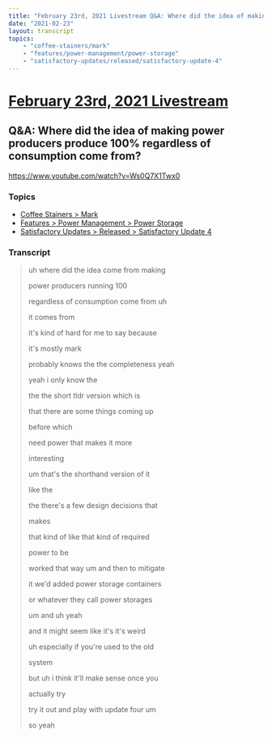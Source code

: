 ```yaml
---
title: "February 23rd, 2021 Livestream Q&A: Where did the idea of making power producers produce 100% regardless of consumption come from?"
date: "2021-02-23"
layout: transcript
topics:
    - "coffee-stainers/mark"
    - "features/power-management/power-storage"
    - "satisfactory-updates/released/satisfactory-update-4"
---
```

# [February 23rd, 2021 Livestream](../2021-02-23.md)
## Q&A: Where did the idea of making power producers produce 100% regardless of consumption come from?
https://www.youtube.com/watch?v=Ws0Q7X1Twx0

### Topics
* [Coffee Stainers > Mark](../topics/coffee-stainers/mark.md)
* [Features > Power Management > Power Storage](../topics/features/power-management/power-storage.md)
* [Satisfactory Updates > Released > Satisfactory Update 4](../topics/satisfactory-updates/released/satisfactory-update-4.md)

### Transcript

> uh where did the idea come from making
>
> power producers running 100
>
> regardless of consumption come from uh
>
> it comes from
>
> it's kind of hard for me to say because
>
> it's mostly mark
>
> probably knows the the completeness yeah
>
> yeah i only know the
>
> the the short tldr version which is
>
> that there are some things coming up
>
> before which
>
> need power that makes it more
>
> interesting
>
> um that's the shorthand version of it
>
> like the
>
> the there's a few design decisions that
>
> makes
>
> that kind of like that kind of required
>
> power to be
>
> worked that way um and then to mitigate
>
> it we'd added power storage containers
>
> or whatever they call power storages
>
> um and uh yeah
>
> and it might seem like it's it's weird
>
> uh especially if you're used to the old
>
> system
>
> but uh i think it'll make sense once you
>
> actually try
>
> try it out and play with update four um
>
> so yeah
